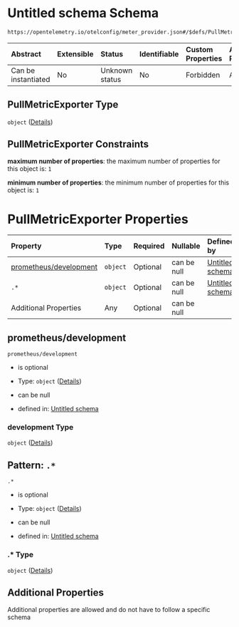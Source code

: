 # Untitled schema Schema

```txt
https://opentelemetry.io/otelconfig/meter_provider.json#/$defs/PullMetricExporter
```



| Abstract            | Extensible | Status         | Identifiable | Custom Properties | Additional Properties | Access Restrictions | Defined In                                                                     |
| :------------------ | :--------- | :------------- | :----------- | :---------------- | :-------------------- | :------------------ | :----------------------------------------------------------------------------- |
| Can be instantiated | No         | Unknown status | No           | Forbidden         | Allowed               | none                | [meter\_provider.json\*](../schema/meter_provider.json "open original schema") |

## PullMetricExporter Type

`object` ([Details](meter_provider-defs-pullmetricexporter.md))

## PullMetricExporter Constraints

**maximum number of properties**: the maximum number of properties for this object is: `1`

**minimum number of properties**: the minimum number of properties for this object is: `1`

# PullMetricExporter Properties

| Property                                         | Type     | Required | Nullable    | Defined by                                                                                                                                                                                           |
| :----------------------------------------------- | :------- | :------- | :---------- | :--------------------------------------------------------------------------------------------------------------------------------------------------------------------------------------------------- |
| [prometheus/development](#prometheusdevelopment) | `object` | Optional | can be null | [Untitled schema](meter_provider-defs-experimentalprometheusmetricexporter.md "https://opentelemetry.io/otelconfig/meter_provider.json#/$defs/PullMetricExporter/properties/prometheus/development") |
| `.*`                                             | `object` | Optional | can be null | [Untitled schema](meter_provider-defs-pullmetricexporter-patternproperties-.md "https://opentelemetry.io/otelconfig/meter_provider.json#/$defs/PullMetricExporter/patternProperties/.*")             |
| Additional Properties                            | Any      | Optional | can be null |                                                                                                                                                                                                      |

## prometheus/development



`prometheus/development`

* is optional

* Type: `object` ([Details](meter_provider-defs-experimentalprometheusmetricexporter.md))

* can be null

* defined in: [Untitled schema](meter_provider-defs-experimentalprometheusmetricexporter.md "https://opentelemetry.io/otelconfig/meter_provider.json#/$defs/PullMetricExporter/properties/prometheus/development")

### development Type

`object` ([Details](meter_provider-defs-experimentalprometheusmetricexporter.md))

## Pattern: `.*`



`.*`

* is optional

* Type: `object` ([Details](meter_provider-defs-pullmetricexporter-patternproperties-.md))

* can be null

* defined in: [Untitled schema](meter_provider-defs-pullmetricexporter-patternproperties-.md "https://opentelemetry.io/otelconfig/meter_provider.json#/$defs/PullMetricExporter/patternProperties/.*")

### .\* Type

`object` ([Details](meter_provider-defs-pullmetricexporter-patternproperties-.md))

## Additional Properties

Additional properties are allowed and do not have to follow a specific schema

